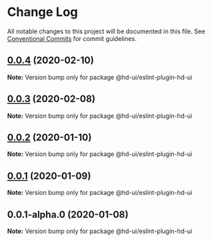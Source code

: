 # Change Log

All notable changes to this project will be documented in this file.
See [Conventional Commits](https://conventionalcommits.org) for commit guidelines.

## [0.0.4](https://github.com/hd-ui/hd-ui/compare/@hd-ui/eslint-plugin-hd-ui@0.0.3...@hd-ui/eslint-plugin-hd-ui@0.0.4) (2020-02-10)

**Note:** Version bump only for package @hd-ui/eslint-plugin-hd-ui





## [0.0.3](https://github.com/hd-ui/hd-ui/compare/@hd-ui/eslint-plugin-hd-ui@0.0.2...@hd-ui/eslint-plugin-hd-ui@0.0.3) (2020-02-08)

**Note:** Version bump only for package @hd-ui/eslint-plugin-hd-ui





## [0.0.2](https://github.com/hd-ui/hd-ui/compare/@hd-ui/eslint-plugin-hd-ui@0.0.1...@hd-ui/eslint-plugin-hd-ui@0.0.2) (2020-01-10)

**Note:** Version bump only for package @hd-ui/eslint-plugin-hd-ui






## [0.0.1](https://github.com/hd-ui/hd-ui/compare/@hd-ui/eslint-plugin-hd-ui@0.0.1-alpha.0...@hd-ui/eslint-plugin-hd-ui@0.0.1) (2020-01-09)

**Note:** Version bump only for package @hd-ui/eslint-plugin-hd-ui





## 0.0.1-alpha.0 (2020-01-08)

**Note:** Version bump only for package @hd-ui/eslint-plugin-hd-ui
